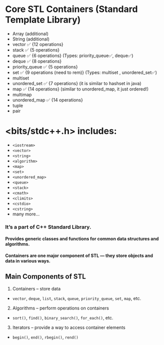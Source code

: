 # Core STL Containers (Standard Template Library) 
- Array (additional)
- String (additional)
- vector ✅ {12 operations}
- stack ✅ {5 operations}
- queue ✅ {6 operations} (Types: priority_queue✅, deque✅)
- deque ✅ {8 operations}
- priority_queue ✅ {5 operations}
- set ✅ {9 operations (need to rem)} (Types: multiset , unordered_set✅)
- multiset
- unordered_set ✅ {7 operations} (it is similar to hashset in java)
- map ✅ {14 operations} (similar to unordered_map, it just ordered!)
- multimap
- unordered_map ✅ {14 operations}
- tuple
- pair

# <bits/stdc++.h> includes:

- `<iostream>`
- `<vector>`
- `<string>`
- `<algorithm>`
- `<map>`
- `<set>`
- `<unordered_map>`
- `<queue>`
- `<stack>`
- `<cmath>`
- `<climits>`
- `<cstdio>`
- `<cstring>`
- many more...


### It’s a part of C++ Standard Library.
#### Provides generic classes and functions for common data structures and algorithms.
#### Containers are one major component of STL — they store objects and data in various ways.

## Main Components of STL
1. Containers – store data
- `vector`, `deque`, `list`, `stack`, `queue`, `priority_queue`, `set`, `map`, etc.
2. Algorithms – perform operations on containers
- `sort()`, `find()`, `binary_search()`, `for_each()`, etc.
3. Iterators – provide a way to access container elements 
- `begin()`, `end()`, `rbegin()`, `rend()`